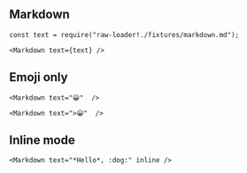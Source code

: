 Markdown
--------

```
const text = require("raw-loader!./fixtures/markdown.md");

<Markdown text={text} />
```

Emoji only
----------

```
<Markdown text="😀"  />
```

```
<Markdown text=">😀"  />
```

Inline mode
-----------

```
<Markdown text="*Hello*, :dog:" inline />
```
